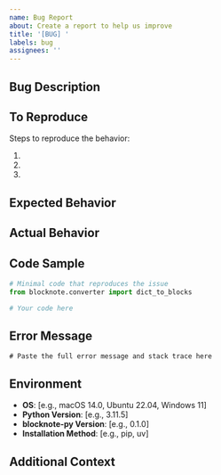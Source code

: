 ```yaml
---
name: Bug Report
about: Create a report to help us improve
title: '[BUG] '
labels: bug
assignees: ''
---
```


## Bug Description

<!-- A clear and concise description of what the bug is -->

## To Reproduce

Steps to reproduce the behavior:

1. 
2. 
3. 

## Expected Behavior

<!-- What you expected to happen -->

## Actual Behavior

<!-- What actually happened -->

## Code Sample

```python
# Minimal code that reproduces the issue
from blocknote.converter import dict_to_blocks

# Your code here
```

## Error Message

```
# Paste the full error message and stack trace here
```

## Environment

- **OS**: [e.g., macOS 14.0, Ubuntu 22.04, Windows 11]
- **Python Version**: [e.g., 3.11.5]
- **blocknote-py Version**: [e.g., 0.1.0]
- **Installation Method**: [e.g., pip, uv]

## Additional Context

<!-- Add any other context about the problem here -->
